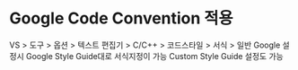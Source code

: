 # Google Code Convention 적용 
VS > 도구 > 옵션 > 텍스트 편집기 > C/C++ > 코드스타일 > 서식 > 일반
Google 설정시 Google Style Guide대로 서식지정이 가능
Custom Style Guide 설정도 가능